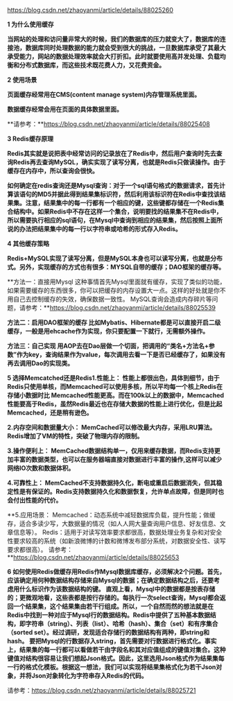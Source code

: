 https://blog.csdn.net/zhaoyanmi/article/details/88025260

**1 为什么使用缓存**

**当网站的处理和访问量非常大的时候，我们的数据库的压力就变大了，数据库的连接池，数据库同时处理数据的能力就会受到很大的挑战，一旦数据库承受了其最大承受能力，网站的数据处理效率就会大打折扣。此时就要使用高并发处理、负载均衡和分布式数据库，而这些技术既花费人力，又花费资金。**

**2 使用场景**

**页面缓存经常用在CMS(content manage system)内存管理系统里面。**

**数据缓存经常会用在页面的具体数据里面。**

**请参考：**https://blog.csdn.net/zhaoyanmi/article/details/88025408

**3 Redis缓存原理**

**Redis其实就是说把表中经常访问的记录放在了Redis中，然后用户查询时先去查询Redis再去查询MySQL，确实实现了读写分离，也就是Redis只做读操作。由于缓存在内存中，所以查询会很快。**

**如何确定在redis查询还是Mysql查询：对于一个sql语句格式的数据请求，首先计算该语句的MD5并据此得到结果集标识符，然后利用该标识符在Redis中查找该结果集。注意，结果集中的每一行都有一个相应的键，这些键都存储在一个Redis集合结构中。如果Redis中不存在这样一个集合，说明要找的结果集不在Redis中，所以需要执行相应的sql语句，在Mysql中查询到相应的结果集，然后按照上面所说的办法把结果集中的每一行以字符串或哈希的形式存入Redis。**

**4 其他缓存策略**

**Redis+MySQL实现了读写分离，但是MySQL本身也可以读写分离，也就是分布式。另外，实现缓存的方式也有很多：MYSQL自带的缓存；DAO框架的缓存等。** 

**方法一：直接用Mysql 这种事情首先Mysql里面就有缓存，实现了类似的功能，如果需要缓存的东西很多，你可以把缓存的内存设置大一点。这样的好处就是你不用自己去控制缓存的失效，确保数据一致性。 MySQL查询会造成内存碎片等问题，请参考：**https://blog.csdn.net/zhaoyanmi/article/details/88025539

**方法二：启用DAO框架的缓存 比如Mybatis、Hibernate都是可以直接开启二级缓存，一般是用ehcache作为实现，你只要配置一下就行，无需额外操作。**

**方法三：自己实现 用AOP去在Dao层做一个切面，把调用的“类名+方法名+参数”作为key，查询结果作为value，每次调用去看一下是否已经缓存了，如果没有再去调用Dao的实现类。**

**5 选择Memcatched还是Redis1.性能上： 性能上都很出色，具体到细节，由于Redis只使用单核，而Memcached可以使用多核，所以平均每一个核上Redis在存储小数据时比 Memcached性能更高。而在100k以上的数据中，Memcached性能要高于Redis，虽然Redis最近也在存储大数据的性能上进行优化，但是比起 Memcached，还是稍有逊色。**

**2.内存空间和数据量大小： MemCached可以修改最大内存，采用LRU算法。Redis增加了VM的特性，突破了物理内存的限制。**

**3.操作便利上： MemCached数据结构单一，仅用来缓存数据，而Redis支持更加丰富的数据类型，也可以在服务器端直接对数据进行丰富的操作,这样可以减少网络IO次数和数据体积。**

**4.可靠性上： MemCached不支持数据持久化，断电或重启后数据消失，但其稳定性是有保证的。Redis支持数据持久化和数据恢复，允许单点故障，但是同时也会付出性能的代价。**

**5.应用场景： Memcached：动态系统中减轻数据库负载，提升性能；做缓存，适合多读少写，大数据量的情况（如人人网大量查询用户信息、好友信息、文章信息等）。 Redis：适用于对读写效率要求都很高，数据处理业务复杂和对安全性要求较高的系统（如新浪微博的计数和微博发布部分系统，对数据安全性、读写要求都很高）。 请参考：**https://blog.csdn.net/zhaoyanmi/article/details/88025653

**6 如何使用Redis做缓存用Redis作Mysql数据库缓存，必须解决2个问题。首先，应该确定用何种数据结构存储来自Mysql的数据；在确定数据结构之后，还要考虑用什么标识作为该数据结构的键。 直观上看，Mysql中的数据都是按表存储的；更微观地看，这些表都是按行存储的。每执行一次select查询，Mysql都会返回一个结果集，这个结果集由若干行组成。所以，一个自然而然的想法就是在Redis中找到一种对应于Mysql行的数据结构。Redis中提供了五种基本数据结构，即字符串（string）、列表（list）、哈希（hash）、集合（set）和有序集合（sorted set）。经过调研，发现适合存储行的数据结构有两种，即string和hash。 要把Mysql的行数据存入string，首先需要对行数据进行格式化。事实上，结果集的每一行都可以看做若干由字段名和其对应值组成的键值对集合。这种键值对结构很容易让我们想起Json格式。因此，这里选用Json格式作为结果集每一行的格式化模板。根据这一想法，我们可以实现将结果集格式化为若干Json对象，并将Json对象转化为字符串存入Redis的代码。**

请参考：https://blog.csdn.net/zhaoyanmi/article/details/88025721